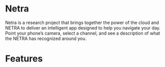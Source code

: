 # Netra

Netra is a research project that brings together the power of the cloud and NETRA to deliver an intelligent app designed to help you navigate your day. Point your phone’s camera, select a channel, and see a description of what the NETRA has recognized around you.

# Features

